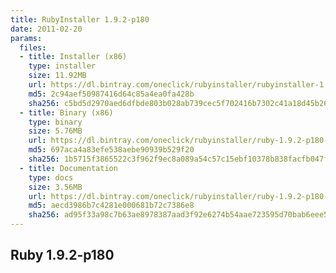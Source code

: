 ```yaml
---
title: RubyInstaller 1.9.2-p180
date: 2011-02-20
params:
  files:
  - title: Installer (x86)
    type: installer
    size: 11.92MB
    url: https://dl.bintray.com/oneclick/rubyinstaller/rubyinstaller-1.9.2-p180.exe
    md5: 2c94aef50987416d64c85a4ea0fa428b
    sha256: c5bd5d2970aed6dfbde803b028ab739cec5f702416b7302c41a18d45b2619f3d
  - title: Binary (x86)
    type: binary
    size: 5.76MB
    url: https://dl.bintray.com/oneclick/rubyinstaller/ruby-1.9.2-p180-i386-mingw32.7z
    md5: 697aca4a83efe538aebe90939b529f20
    sha256: 1b5715f3865522c3f962f9ec8a089a54c57c15ebf10378b838facfb047f316e2
  - title: Documentation
    type: docs
    size: 3.56MB
    url: https://dl.bintray.com/oneclick/rubyinstaller/ruby-1.9.2-p180-doc-chm.7z
    md5: aecd3986b7c4281e000681b72c7386e8
    sha256: ad95f33a98c7b63ae8978387aad3f92e6274b54aae723595d70bab6eee55bf0a
---
```


## Ruby 1.9.2-p180
